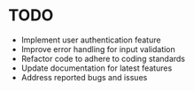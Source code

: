 # TODO

- Implement user authentication feature
- Improve error handling for input validation
- Refactor code to adhere to coding standards
- Update documentation for latest features
- Address reported bugs and issues
